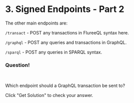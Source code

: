 # 3. Signed Endpoints - Part 2

The other main endpoints are:

`/transact` - POST any transactions in FlureeQL syntax here.

`/graphql` - POST any queries and transactions in GraphQL.

`/sparql` - POST any queries in SPARQL syntax.

<div class="challenge">
<h3>Question!</h3>
<br/>
<p>Which endpoint should a GraphQL transaction be sent to?</p>
<p>Click "Get Solution" to check your answer. </p>
</div>
<br/>
<br/>
